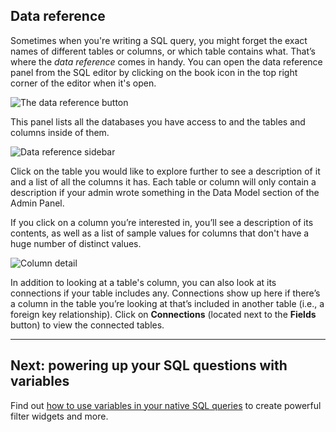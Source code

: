 ## Data reference

Sometimes when you're writing a SQL query, you might forget the exact names of different tables or columns, or which table contains what. That’s where the _data reference_ comes in handy. You can open the data reference panel from the SQL editor by clicking on the book icon in the top right corner of the editor when it's open.

![The data reference button](./images/Bookicon.png)

This panel lists all the databases you have access to and the tables and columns inside of them.

![Data reference sidebar](images/DataReference.png)

Click on the table you would like to explore further to see a description of it and a list of all the columns it has. Each table or column will only contain a description if your admin wrote something in the Data Model section of the Admin Panel.

If you click on a column you’re interested in, you’ll see a description of its contents, as well as a list of sample values for columns that don't have a huge number of distinct values.

![Column detail](images/data-reference-column-detail.png)

In addition to looking at a table's column, you can also look at its connections if your table includes any. Connections show up here if there’s a column in the table you’re looking at that’s included in another table (i.e., a foreign key relationship). Click on **Connections** (located next to the **Fields** button) to view the connected tables.

---

## Next: powering up your SQL questions with variables

Find out [how to use variables in your native SQL queries](13-sql-parameters.md) to create powerful filter widgets and more.
